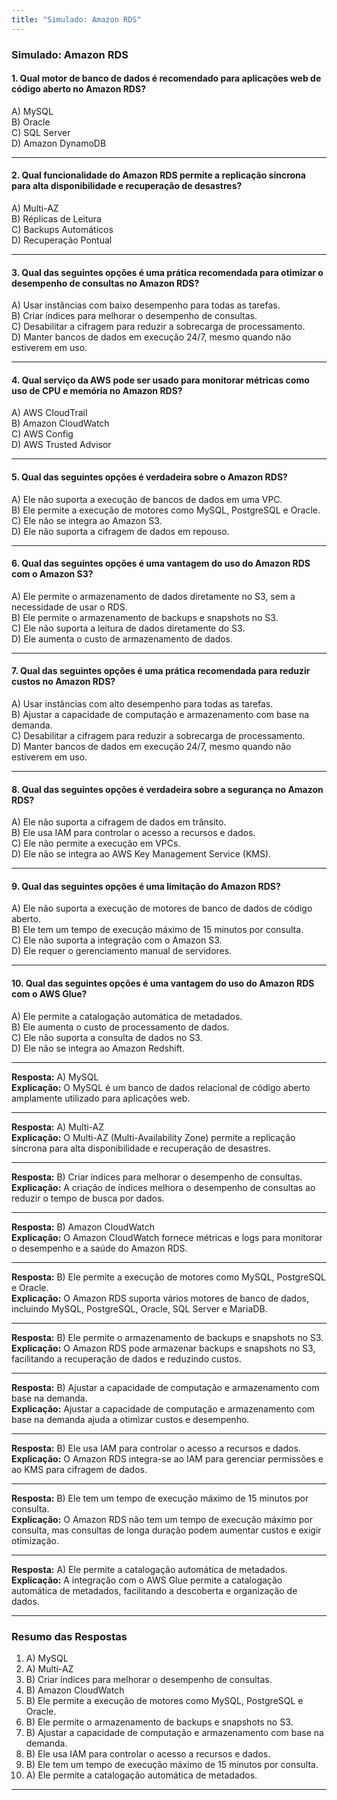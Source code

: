 ```yaml
---
title: "Simulado: Amazon RDS"
---
```


### **Simulado: Amazon RDS**

#### **1. Qual motor de banco de dados é recomendado para aplicações web de código aberto no Amazon RDS?**
A) MySQL  
B) Oracle  
C) SQL Server  
D) Amazon DynamoDB  

---

#### **2. Qual funcionalidade do Amazon RDS permite a replicação síncrona para alta disponibilidade e recuperação de desastres?**
A) Multi-AZ  
B) Réplicas de Leitura  
C) Backups Automáticos  
D) Recuperação Pontual  

---

#### **3. Qual das seguintes opções é uma prática recomendada para otimizar o desempenho de consultas no Amazon RDS?**
A) Usar instâncias com baixo desempenho para todas as tarefas.  
B) Criar índices para melhorar o desempenho de consultas.  
C) Desabilitar a cifragem para reduzir a sobrecarga de processamento.  
D) Manter bancos de dados em execução 24/7, mesmo quando não estiverem em uso.  

---

#### **4. Qual serviço da AWS pode ser usado para monitorar métricas como uso de CPU e memória no Amazon RDS?**
A) AWS CloudTrail  
B) Amazon CloudWatch  
C) AWS Config  
D) AWS Trusted Advisor  

---

#### **5. Qual das seguintes opções é verdadeira sobre o Amazon RDS?**
A) Ele não suporta a execução de bancos de dados em uma VPC.  
B) Ele permite a execução de motores como MySQL, PostgreSQL e Oracle.  
C) Ele não se integra ao Amazon S3.  
D) Ele não suporta a cifragem de dados em repouso.  

---

#### **6. Qual das seguintes opções é uma vantagem do uso do Amazon RDS com o Amazon S3?**
A) Ele permite o armazenamento de dados diretamente no S3, sem a necessidade de usar o RDS.  
B) Ele permite o armazenamento de backups e snapshots no S3.  
C) Ele não suporta a leitura de dados diretamente do S3.  
D) Ele aumenta o custo de armazenamento de dados.  

---

#### **7. Qual das seguintes opções é uma prática recomendada para reduzir custos no Amazon RDS?**
A) Usar instâncias com alto desempenho para todas as tarefas.  
B) Ajustar a capacidade de computação e armazenamento com base na demanda.  
C) Desabilitar a cifragem para reduzir a sobrecarga de processamento.  
D) Manter bancos de dados em execução 24/7, mesmo quando não estiverem em uso.  

---

#### **8. Qual das seguintes opções é verdadeira sobre a segurança no Amazon RDS?**
A) Ele não suporta a cifragem de dados em trânsito.  
B) Ele usa IAM para controlar o acesso a recursos e dados.  
C) Ele não permite a execução em VPCs.  
D) Ele não se integra ao AWS Key Management Service (KMS).  

---

#### **9. Qual das seguintes opções é uma limitação do Amazon RDS?**
A) Ele não suporta a execução de motores de banco de dados de código aberto.  
B) Ele tem um tempo de execução máximo de 15 minutos por consulta.  
C) Ele não suporta a integração com o Amazon S3.  
D) Ele requer o gerenciamento manual de servidores.  

---

#### **10. Qual das seguintes opções é uma vantagem do uso do Amazon RDS com o AWS Glue?**
A) Ele permite a catalogação automática de metadados.  
B) Ele aumenta o custo de processamento de dados.  
C) Ele não suporta a consulta de dados no S3.  
D) Ele não se integra ao Amazon Redshift. 

---

**Resposta:** A) MySQL  
**Explicação:** O MySQL é um banco de dados relacional de código aberto amplamente utilizado para aplicações web.

---

**Resposta:** A) Multi-AZ  
**Explicação:** O Multi-AZ (Multi-Availability Zone) permite a replicação síncrona para alta disponibilidade e recuperação de desastres.

---

**Resposta:** B) Criar índices para melhorar o desempenho de consultas.  
**Explicação:** A criação de índices melhora o desempenho de consultas ao reduzir o tempo de busca por dados.

---

**Resposta:** B) Amazon CloudWatch  
**Explicação:** O Amazon CloudWatch fornece métricas e logs para monitorar o desempenho e a saúde do Amazon RDS.

---

**Resposta:** B) Ele permite a execução de motores como MySQL, PostgreSQL e Oracle.  
**Explicação:** O Amazon RDS suporta vários motores de banco de dados, incluindo MySQL, PostgreSQL, Oracle, SQL Server e MariaDB.

---

**Resposta:** B) Ele permite o armazenamento de backups e snapshots no S3.  
**Explicação:** O Amazon RDS pode armazenar backups e snapshots no S3, facilitando a recuperação de dados e reduzindo custos.

---

**Resposta:** B) Ajustar a capacidade de computação e armazenamento com base na demanda.  
**Explicação:** Ajustar a capacidade de computação e armazenamento com base na demanda ajuda a otimizar custos e desempenho.

---

**Resposta:** B) Ele usa IAM para controlar o acesso a recursos e dados.  
**Explicação:** O Amazon RDS integra-se ao IAM para gerenciar permissões e ao KMS para cifragem de dados.

---

**Resposta:** B) Ele tem um tempo de execução máximo de 15 minutos por consulta.  
**Explicação:** O Amazon RDS não tem um tempo de execução máximo por consulta, mas consultas de longa duração podem aumentar custos e exigir otimização.

---

**Resposta:** A) Ele permite a catalogação automática de metadados.  
**Explicação:** A integração com o AWS Glue permite a catalogação automática de metadados, facilitando a descoberta e organização de dados.

---

### **Resumo das Respostas**
1. A) MySQL  
2. A) Multi-AZ  
3. B) Criar índices para melhorar o desempenho de consultas.  
4. B) Amazon CloudWatch  
5. B) Ele permite a execução de motores como MySQL, PostgreSQL e Oracle.  
6. B) Ele permite o armazenamento de backups e snapshots no S3.  
7. B) Ajustar a capacidade de computação e armazenamento com base na demanda.  
8. B) Ele usa IAM para controlar o acesso a recursos e dados.  
9. B) Ele tem um tempo de execução máximo de 15 minutos por consulta.  
10. A) Ele permite a catalogação automática de metadados.  

---
